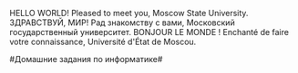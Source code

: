 HELLO WORLD! Pleased to meet you, Moscow State University.
ЗДРАВСТВУЙ, МИР! Рад знакомству с вами, Московский государственный университет.
BONJOUR LE MONDE ! Enchanté de faire votre connaissance, Université d'État de Moscou.

#Домашние задания по информатике#
